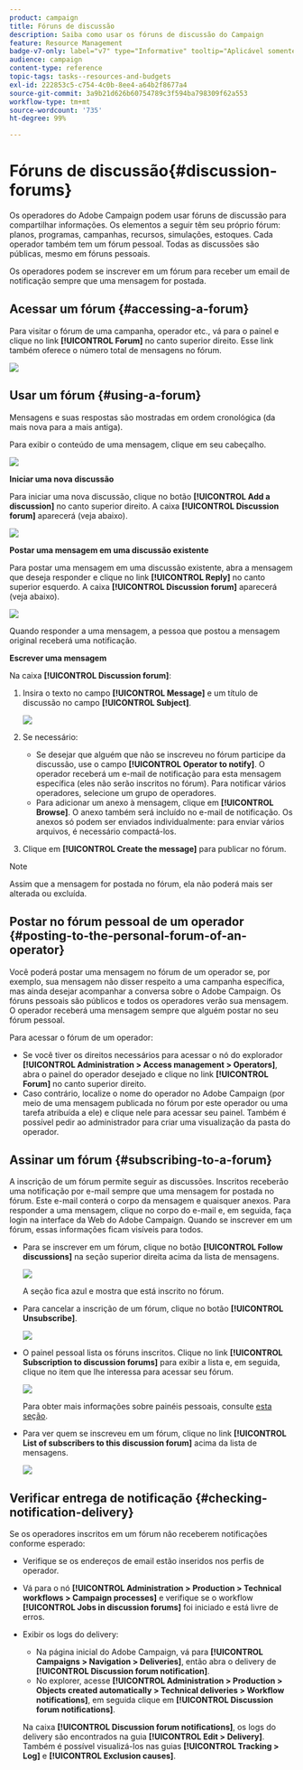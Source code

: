 ```yaml
---
product: campaign
title: Fóruns de discussão
description: Saiba como usar os fóruns de discussão do Campaign
feature: Resource Management
badge-v7-only: label="v7" type="Informative" tooltip="Aplicável somente ao Campaign Classic v7"
audience: campaign
content-type: reference
topic-tags: tasks--resources-and-budgets
exl-id: 222853c5-c754-4c0b-8ee4-a64b2f8677a4
source-git-commit: 3a9b21d626b60754789c3f594ba798309f62a553
workflow-type: tm+mt
source-wordcount: '735'
ht-degree: 99%

---
```


# Fóruns de discussão{#discussion-forums}



Os operadores do Adobe Campaign podem usar fóruns de discussão para compartilhar informações. Os elementos a seguir têm seu próprio fórum: planos, programas, campanhas, recursos, simulações, estoques. Cada operador também tem um fórum pessoal. Todas as discussões são públicas, mesmo em fóruns pessoais.

Os operadores podem se inscrever em um fórum para receber um email de notificação sempre que uma mensagem for postada.

## Acessar um fórum {#accessing-a-forum}

Para visitar o fórum de uma campanha, operador etc., vá para o painel e clique no link **[!UICONTROL Forum]** no canto superior direito. Esse link também oferece o número total de mensagens no fórum.

![](assets/mrm_forum_access_link.png)

## Usar um fórum {#using-a-forum}

Mensagens e suas respostas são mostradas em ordem cronológica (da mais nova para a mais antiga).

Para exibir o conteúdo de uma mensagem, clique em seu cabeçalho.

![](assets/mrm_forum_expand_msg.png)

**Iniciar uma nova discussão**

Para iniciar uma nova discussão, clique no botão **[!UICONTROL Add a discussion]** no canto superior direito. A caixa **[!UICONTROL Discussion forum]** aparecerá (veja abaixo).

![](assets/mrm_forum_new_thread.png)

**Postar uma mensagem em uma discussão existente**

Para postar uma mensagem em uma discussão existente, abra a mensagem que deseja responder e clique no link **[!UICONTROL Reply]** no canto superior esquerdo. A caixa **[!UICONTROL Discussion forum]** aparecerá (veja abaixo).

![](assets/mrm_forum_answer_msg.png)

Quando responder a uma mensagem, a pessoa que postou a mensagem original receberá uma notificação.

**Escrever uma mensagem**

Na caixa **[!UICONTROL Discussion forum]**:

1. Insira o texto no campo **[!UICONTROL Message]** e um título de discussão no campo **[!UICONTROL Subject]**.

   ![](assets/mrm_forum_edit_msg.png)

1. Se necessário:

   * Se desejar que alguém que não se inscreveu no fórum participe da discussão, use o campo **[!UICONTROL Operator to notify]**. O operador receberá um e-mail de notificação para esta mensagem específica (eles não serão inscritos no fórum). Para notificar vários operadores, selecione um grupo de operadores.
   * Para adicionar um anexo à mensagem, clique em **[!UICONTROL Browse]**. O anexo também será incluído no e-mail de notificação. Os anexos só podem ser enviados individualmente: para enviar vários arquivos, é necessário compactá-los.

1. Clique em **[!UICONTROL Create the message]** para publicar no fórum.

>[!NOTE]
>
>Assim que a mensagem for postada no fórum, ela não poderá mais ser alterada ou excluída.

## Postar no fórum pessoal de um operador {#posting-to-the-personal-forum-of-an-operator}

Você poderá postar uma mensagem no fórum de um operador se, por exemplo, sua mensagem não disser respeito a uma campanha específica, mas ainda desejar acompanhar a conversa sobre o Adobe Campaign. Os fóruns pessoais são públicos e todos os operadores verão sua mensagem. O operador receberá uma mensagem sempre que alguém postar no seu fórum pessoal.

Para acessar o fórum de um operador:

* Se você tiver os direitos necessários para acessar o nó do explorador **[!UICONTROL Administration > Access management > Operators]**, abra o painel do operador desejado e clique no link **[!UICONTROL Forum]** no canto superior direito.
* Caso contrário, localize o nome do operador no Adobe Campaign (por meio de uma mensagem publicada no fórum por este operador ou uma tarefa atribuída a ele) e clique nele para acessar seu painel. Também é possível pedir ao administrador para criar uma visualização da pasta do operador.

## Assinar um fórum {#subscribing-to-a-forum}

A inscrição de um fórum permite seguir as discussões. Inscritos receberão uma notificação por e-mail sempre que uma mensagem for postada no fórum. Este e-mail conterá o corpo da mensagem e quaisquer anexos. Para responder a uma mensagem, clique no corpo do e-mail e, em seguida, faça login na interface da Web do Adobe Campaign. Quando se inscrever em um fórum, essas informações ficam visíveis para todos.

* Para se inscrever em um fórum, clique no botão **[!UICONTROL Follow discussions]** na seção superior direita acima da lista de mensagens.

  ![](assets/mrm_forum_subscribe.png)

  A seção fica azul e mostra que está inscrito no fórum.

* Para cancelar a inscrição de um fórum, clique no botão **[!UICONTROL Unsubscribe]**.

  ![](assets/mrm_forum_unsubscribe.png)

* O painel pessoal lista os fóruns inscritos. Clique no link **[!UICONTROL Subscription to discussion forums]** para exibir a lista e, em seguida, clique no item que lhe interessa para acessar seu fórum.

  ![](assets/platform_dashboard_operator_subscr_forums.png)

  Para obter mais informações sobre painéis pessoais, consulte [esta seção](../../platform/using/access-management-operators.md).

* Para ver quem se inscreveu em um fórum, clique no link **[!UICONTROL List of subscribers to this discussion forum]** acima da lista de mensagens.

  ![](assets/mrm_forum_subscribers.png)

## Verificar entrega de notificação {#checking-notification-delivery}

Se os operadores inscritos em um fórum não receberem notificações conforme esperado:

* Verifique se os endereços de email estão inseridos nos perfis de operador.
* Vá para o nó **[!UICONTROL Administration > Production > Technical workflows > Campaign processes]** e verifique se o workflow **[!UICONTROL Jobs in discussion forums]** foi iniciado e está livre de erros.
* Exibir os logs do delivery:

   * Na página inicial do Adobe Campaign, vá para **[!UICONTROL Campaigns > Navigation > Deliveries]**, então abra o delivery de **[!UICONTROL Discussion forum notification]**.
   * No explorer, acesse **[!UICONTROL Administration > Production > Objects created automatically > Technical deliveries > Workflow notifications]**, em seguida clique em **[!UICONTROL Discussion forum notifications]**.

  Na caixa **[!UICONTROL Discussion forum notifications]**, os logs do delivery são encontrados na guia **[!UICONTROL Edit > Delivery]**. Também é possível visualizá-los nas guias **[!UICONTROL Tracking > Log]** e **[!UICONTROL Exclusion causes]**.
